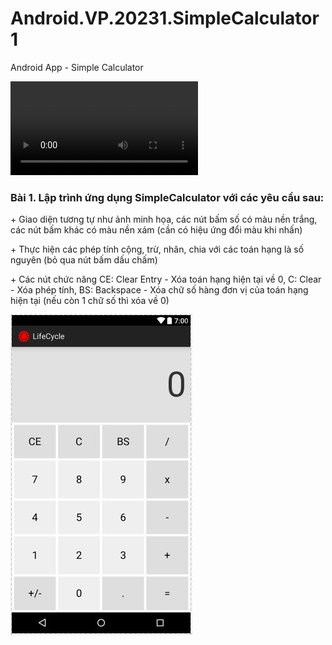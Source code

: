 # Android.VP.20231.SimpleCalculator1
Android App - Simple Calculator

![video_demo](./simple-calculator-demo-v1.webm)

### **Bài 1. Lập trình ứng dụng SimpleCalculator với các yêu cầu sau:**

\+ Giao diện tương tự như ảnh minh họa, các nút bấm số có màu nền trắng, các nút bấm khác có màu nền xám (cần có hiệu ứng đổi màu khi nhấn) 

\+ Thực hiện các phép tính cộng, trừ, nhân, chia với các toán hạng là số nguyên (bỏ qua nút bấm dấu chấm)

\+ Các nút chức năng CE: Clear Entry - Xóa toán hạng hiện tại về 0, C: Clear - Xóa phép tính, BS: Backspace - Xóa chữ số hàng đơn vị của toán hạng hiện tại (nếu còn 1 chữ số thì xóa về 0)

![requirement](./pics/requirement1.png)
